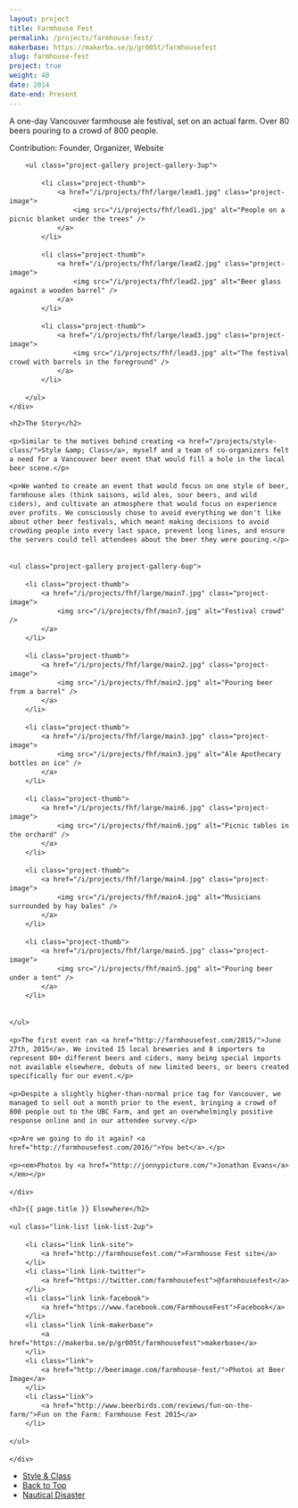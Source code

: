 ```yaml
---
layout: project
title: Farmhouse Fest
permalink: /projects/farmhouse-fest/
makerbase: https://makerba.se/p/gr005t/farmhousefest
slug: farmhouse-fest
project: true
weight: 40
date: 2014
date-end: Present
---
```


<section id="summary" class="project-section">
	<div class="wrap">
		<div class="project-summary">
			<p>A one-day Vancouver farmhouse ale festival, set on an actual farm. Over 80 beers pouring to a crowd of 800 people.</p>
			<p class="project-role">Contribution: Founder, Organizer, Website</p>
		</div>

		<ul class="project-gallery project-gallery-3up">

			<li class="project-thumb">
				<a href="/i/projects/fhf/large/lead1.jpg" class="project-image">
					<img src="/i/projects/fhf/lead1.jpg" alt="People on a picnic blanket under the trees" />
				</a>
			</li>

			<li class="project-thumb">
				<a href="/i/projects/fhf/large/lead2.jpg" class="project-image">
					<img src="/i/projects/fhf/lead2.jpg" alt="Beer glass against a wooden barrel" />
				</a>
			</li>

			<li class="project-thumb">
				<a href="/i/projects/fhf/large/lead3.jpg" class="project-image">
					<img src="/i/projects/fhf/lead3.jpg" alt="The festival crowd with barrels in the foreground" />
				</a>
			</li>

		</ul>
	</div>
</section>

<section id="story" class="project-section project-story">
	<div class="wrap">

	<h2>The Story</h2>

	<p>Similar to the motives behind creating <a href="/projects/style-class/">Style &amp; Class</a>, myself and a team of co-organizers felt a need for a Vancouver beer event that would fill a hole in the local beer scene.</p>

	<p>We wanted to create an event that would focus on one style of beer, farmhouse ales (think saisons, wild ales, sour beers, and wild ciders), and cultivate an atmosphere that would focus on experience over profits. We consciously chose to avoid everything we don't like about other beer festivals, which meant making decisions to avoid crowding people into every last space, prevent long lines, and ensure the servers could tell attendees about the beer they were pouring.</p>


	<ul class="project-gallery project-gallery-6up">

		<li class="project-thumb">
			<a href="/i/projects/fhf/large/main7.jpg" class="project-image">
				<img src="/i/projects/fhf/main7.jpg" alt="Festival crowd" />
			</a>
		</li>

		<li class="project-thumb">
			<a href="/i/projects/fhf/large/main2.jpg" class="project-image">
				<img src="/i/projects/fhf/main2.jpg" alt="Pouring beer from a barrel" />
			</a>
		</li>

		<li class="project-thumb">
			<a href="/i/projects/fhf/large/main3.jpg" class="project-image">
				<img src="/i/projects/fhf/main3.jpg" alt="Ale Apothecary bottles on ice" />
			</a>
		</li>

		<li class="project-thumb">
			<a href="/i/projects/fhf/large/main6.jpg" class="project-image">
				<img src="/i/projects/fhf/main6.jpg" alt="Picnic tables in the orchard" />
			</a>
		</li>

		<li class="project-thumb">
			<a href="/i/projects/fhf/large/main4.jpg" class="project-image">
				<img src="/i/projects/fhf/main4.jpg" alt="Musicians surrounded by hay bales" />
			</a>
		</li>

		<li class="project-thumb">
			<a href="/i/projects/fhf/large/main5.jpg" class="project-image">
				<img src="/i/projects/fhf/main5.jpg" alt="Pouring beer under a tent" />
			</a>
		</li>


	</ul>

	<p>The first event ran <a href="http://farmhousefest.com/2015/">June 27th, 2015</a>. We invited 15 local breweries and 8 importers to represent 80+ different beers and ciders, many being special imports not available elsewhere, debuts of new limited beers, or beers created specifically for our event.</p>

	<p>Despite a slightly higher-than-normal price tag for Vancouver, we managed to sell out a month prior to the event, bringing a crowd of 800 people out to the UBC Farm, and get an overwhelmingly positive response online and in our attendee survey.</p>

	<p>Are we going to do it again? <a href="http://farmhousefest.com/2016/">You bet</a>.</p>

	<p><em>Photos by <a href="http://jonnypicture.com/">Jonathan Evans</a></em></p>

	</div>
</section>


<section id="elsewhere" class="project-section project-elsewhere">
	<div class="wrap">

	<h2>{{ page.title }} Elsewhere</h2>

	<ul class="link-list link-list-2up">

		<li class="link link-site">
			<a href="http://farmhousefest.com/">Farmhouse Fest site</a>
		</li>
		<li class="link link-twitter">
			<a href="https://twitter.com/farmhousefest">@farmhousefest</a>
		</li>
		<li class="link link-facebook">
			<a href="https://www.facebook.com/FarmhouseFest">Facebook</a>
		</li>
		<li class="link link-makerbase">
			<a href="https://makerba.se/p/gr005t/farmhousefest">makerbase</a>
		</li>
		<li class="link">
			<a href="http://beerimage.com/farmhouse-fest/">Photos at Beer Image</a>
		</li>
		<li class="link">
			<a href="http://www.beerbirds.com/reviews/fun-on-the-farm/">Fun on the Farm: Farmhouse Fest 2015</a>
		</li>

	</ul>

	</div>
</section>


<section class="project-nav">
	<ul>
		<li class="project-prev">
			<a href="/projects/style-class/" class="link">
				Style &amp; Class
			</a>
		</li>
		<li class="project-top">
			<a href="#top" class="link">
				Back to Top
			</a>
		</li>
		<li class="project-next">
			<a href="/projects/nautical-disaster/" class="link">
				Nautical Disaster
			</a>
		</li>
	</ul>
</section>